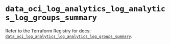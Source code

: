 # `data_oci_log_analytics_log_analytics_log_groups_summary`

Refer to the Terraform Registry for docs: [`data_oci_log_analytics_log_analytics_log_groups_summary`](https://registry.terraform.io/providers/hashicorp/oci/7.19.0/docs/data-sources/log_analytics_log_analytics_log_groups_summary).
